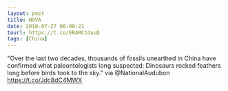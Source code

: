 ```yaml
---
layout: post
title: NOVA
date: 2018-07-27 00:00:21
tourl: https://t.co/ERAMCtduuD
tags: [China]
---
```

"Over the last two decades, thousands of fossils unearthed in China have confirmed what paleontologists long suspected: Dinosaurs rocked feathers long before birds took to the sky." via @NationalAudubon
https://t.co/Jdc8dC4MWX